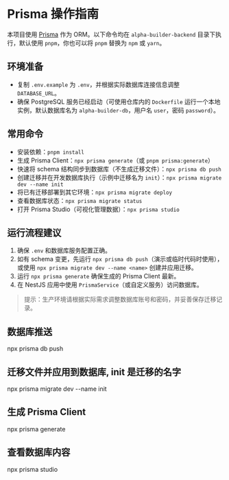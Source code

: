 # Prisma 操作指南

本项目使用 [Prisma](https://www.prisma.io/) 作为 ORM。以下命令均在 `alpha-builder-backend` 目录下执行，默认使用 `pnpm`，你也可以将 `pnpm` 替换为 `npm` 或 `yarn`。

## 环境准备
- 复制 `.env.example` 为 `.env`，并根据实际数据库连接信息调整 `DATABASE_URL`。
- 确保 PostgreSQL 服务已经启动（可使用仓库内的 `Dockerfile` 运行一个本地实例，默认数据库名为 `alpha-builder-db`，用户名 `user`，密码 `password`）。

## 常用命令
- 安装依赖：`pnpm install`
- 生成 Prisma Client：`npx prisma generate`（或 `pnpm prisma:generate`）
- 快速将 schema 结构同步到数据库（不生成迁移文件）：`npx prisma db push`
- 创建迁移并在开发数据库执行（示例中迁移名为 `init`）：`npx prisma migrate dev --name init`
- 将已有迁移部署到其它环境：`npx prisma migrate deploy`
- 查看数据库状态：`npx prisma migrate status`
- 打开 Prisma Studio（可视化管理数据）：`npx prisma studio`

## 运行流程建议
1. 确保 `.env` 和数据库服务配置正确。
2. 如有 schema 变更，先运行 `npx prisma db push`（演示或临时代码时使用），或使用 `npx prisma migrate dev --name <name>` 创建并应用迁移。
3. 运行 `npx prisma generate` 确保生成的 Prisma Client 最新。
4. 在 NestJS 应用中使用 `PrismaService`（或自定义服务）访问数据库。

> 提示：生产环境请根据实际需求调整数据库账号和密码，并妥善保存迁移记录。

## 数据库推送

npx prisma db push

## 迁移文件并应用到数据库, init 是迁移的名字

npx prisma migrate dev --name init

## 生成 Prisma Client

npx prisma generate

## 查看数据库内容

npx prisma studio
